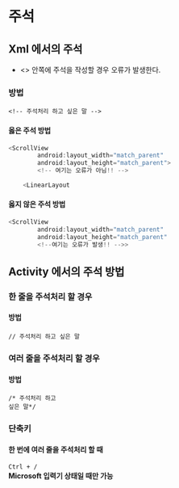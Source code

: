 # 주석

## Xml 에서의 주석 

- <> 안쪽에 주석을 작성할 경우 오류가 발생한다.

### 방법
```
<!-- 주석처리 하고 싶은 말 -->
```

#### 옳은 주석 방법
  
```kotlin
<ScrollView
        android:layout_width="match_parent"
        android:layout_height="match_parent">
        <!-- 여기는 오류가 아님!! -->

    <LinearLayout
```

#### 옳지 않은 주석 방법
```kotlin
<ScrollView
        android:layout_width="match_parent"
        android:layout_height="match_parent"
        <!--여기는 오류가 발생!! -->>
```


## Activity 에서의 주석 방법

### 한 줄을 주석처리 할 경우

#### 방법
```
// 주석처리 하고 싶은 말
```

### 여러 줄을 주석처리 할 경우

#### 방법
```
/* 주석처리 하고 
싶은 말*/
```

### 단축키

#### 한 번에 여러 줄을 주석처리 할 때
```Ctrl + /```   
<b>Microsoft 입력기 상태일 때만 가능</b>



